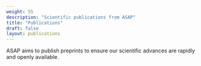 ```yaml
---
weight: 55
description: "Scientific publications from ASAP"
title: "Publications"
draft: false
layout: publications
---
```


ASAP aims to publish preprints to ensure our scientific advances are rapidly and openly available.